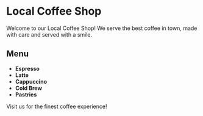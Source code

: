 # Local Coffee Shop

Welcome to our Local Coffee Shop! We serve the best coffee in town, made with care and served with a smile.

## Menu
- **Espresso**
- **Latte**
- **Cappuccino**
- **Cold Brew**
- **Pastries**

Visit us for the finest coffee experience!